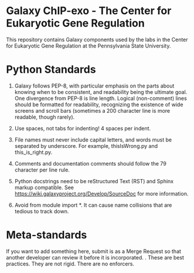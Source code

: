 Galaxy ChIP-exo - The Center for Eukaryotic Gene Regulation
===========================================================

This repository contains Galaxy components used by the labs in the Center for Eukaryotic Gene Regulation
at the Pennsylvania State University.

Python Standards
================

1) Galaxy follows PEP-8, with particular emphasis on the parts about knowing when to be consistent,
and readability being the ultimate goal.  One divergence from PEP-8 is line length. Logical (non-comment)
lines should be formatted for readability, recognizing the existence of wide screens and scroll bars
(sometimes a 200 character line is more readable, though rarely).

2) Use spaces, not tabs for indenting!  4 spaces per indent.

3) File names must never include capital letters, and words must be separated by underscore.  For example,
thisIsWrong.py and this_is_right.py.

4) Comments and documentation comments should follow the 79 character per line rule.

5) Python docstrings need to be reStructured Text (RST) and Sphinx markup compatible. See
https://wiki.galaxyproject.org/Develop/SourceDoc for more information.

6) Avoid from module import *. It can cause name collisions that are tedious to track down.

Meta-standards
==============

If you want to add something here, submit is as a Merge Request so that another developer can review it before
it is incorporated.
.
These are best practices. They are not rigid. There are no enforcers.
